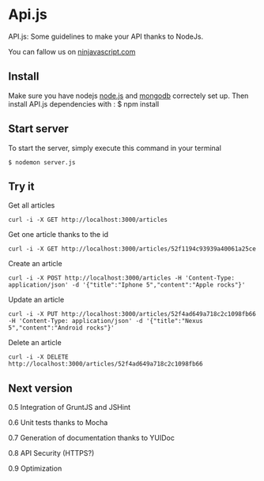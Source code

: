 ﻿Api.js
======

API.js: Some guidelines to make your API thanks to NodeJs.

You can fallow us on [ninjavascript.com](www.ninjavascript.com)

Install
-------

Make sure you have nodejs [node.js](http://nodejs.org) and [mongodb](http://mongodb.org) correctely set up.
Then install API.js dependencies with :
	$ npm install

Start server
------------

To start the server, simply execute this command in your terminal

	$ nodemon server.js
	

Try it
------------

Get all articles

	curl -i -X GET http://localhost:3000/articles

Get one article thanks to the id

	curl -i -X GET http://localhost:3000/articles/52f1194c93939a40061a25ce

Create an article

	curl -i -X POST http://localhost:3000/articles -H 'Content-Type: application/json' -d '{"title":"Iphone 5","content":"Apple rocks"}'

Update an article

	curl -i -X PUT http://localhost:3000/articles/52f4ad649a718c2c1098fb66 -H 'Content-Type: application/json' -d '{"title":"Nexus 5","content":"Android rocks"}'

Delete an article

	curl -i -X DELETE http://localhost:3000/articles/52f4ad649a718c2c1098fb66

Next version
------------

0.5 Integration of GruntJS and JSHint

0.6 Unit tests thanks to Mocha

0.7 Generation of documentation thanks to YUIDoc

0.8 API Security (HTTPS?)

0.9 Optimization
